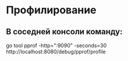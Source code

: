 # Профилирование

## В **соседней** консоли команду:

go tool pprof -http=":9090" -seconds=30 http://localhost:8080/debug/pprof/profile
